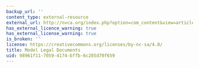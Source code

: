```yaml
---
backup_url: ''
content_type: external-resource
external_url: http://nvca.org/index.php?option=com_content&view=article&id=108:model-legal-documents&catid=43:resources&Itemid=136
has_external_licence_warning: true
has_external_license_warning: true
is_broken: ''
license: https://creativecommons.org/licenses/by-nc-sa/4.0/
title: Model Legal Documents
uid: 98961f11-7059-4174-bffb-6c285d70f659
---
```


